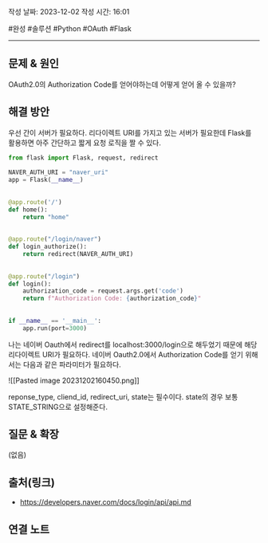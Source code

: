 작성 날짜: 2023-12-02
작성 시간: 16:01

#완성 #솔루션 #Python #OAuth #Flask

----

## 문제 & 원인
OAuth2.0의 Authorization Code를 얻어야하는데 어떻게 얻어 올 수 있을까?

## 해결 방안
우선 간이 서버가 필요하다. 리다이렉트 URI를 가지고 있는 서버가 필요한데 Flask를 활용하면 아주 간단하고 짧게 요청 로직을 짤 수 있다.

```python
from flask import Flask, request, redirect  
  
NAVER_AUTH_URI = "naver_uri"
app = Flask(__name__)  
  
  
@app.route('/')  
def home():  
    return "home"  
  
  
@app.route("/login/naver")  
def login_authorize():  
    return redirect(NAVER_AUTH_URI)  
  
  
@app.route("/login")  
def login():  
    authorization_code = request.args.get('code')  
    return f"Authorization Code: {authorization_code}"  
  
  
if __name__ == '__main__':  
    app.run(port=3000)
```

나는 네이버 Oauth에서 redirect를 localhost:3000/login으로 해두었기 때문에 해당 리다이렉트 URI가 필요하다. 네이버 Oauth2.0에서 Authorization Code를 얻기 위해서는 다음과 같은 파라미터가 필요하다.

![[Pasted image 20231202160450.png]]

reponse_type, cliend_id, redirect_uri, state는 필수이다. state의 경우 보통 STATE_STRING으로 설정해준다.
## 질문 & 확장

(없음)

## 출처(링크)
- https://developers.naver.com/docs/login/api/api.md

## 연결 노트











